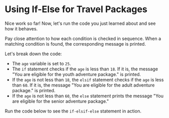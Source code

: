 # Using If-Else for Travel Packages

Nice work so far! Now, let's run the code you just learned about and see how it behaves.

Pay close attention to how each condition is checked in sequence. When a matching condition is found, the corresponding message is printed.

Let's break down the code:

- The `age` variable is set to `25`.
- The `if` statement checks if the `age` is less than `18`. If it is, the message "You are eligible for the youth adventure package." is printed.
- If the `age` is not less than `18`, the `elsif` statement checks if the `age` is less than `60`. If it is, the message "You are eligible for the adult adventure package." is printed.
- If the `age` is not less than `60`, the `else` statement prints the message "You are eligible for the senior adventure package."

Run the code below to see the `if-elsif-else` statement in action.